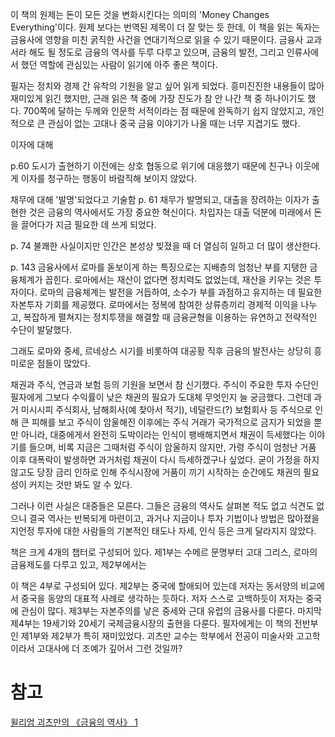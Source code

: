 

이 책의 원제는 돈이 모든 것을 변화시킨다는 의미의 'Money Changes Everything'이다. 원제 보다는 번역된 제목이 더 잘 맞는 듯 한데, 이 책을 읽는 독자는 금융사에 영향을 미친 굵직한 사건을 연대기적으로 읽을 수 있기 때문이다. 금융사 교과서라 해도 될 정도로 금융의 역사를 두루 다루고 있으며, 금융의 발전, 그리고 인류사에서 했던 역할에 관심있는 사람이 읽기에 아주 좋은 책이다.

필자는 정치와 경제 간 유착의 기원을 알고 싶어 읽게 되었다. 흥미진진한 내용들이 많아 재미있게 읽긴 했지만, 근래 읽은 책 중에 가장 진도가 참 안 나간 책 중 하나이기도 했다. 700쪽에 달하는 두께와 인문학 서적이라는 점 때문에 완독하기 쉽지 않았지고, 개인적으로 큰 관심이 없는 고대나 중국 금융 이야기가 나올 때는 너무 지겹기도 했다.

이자에 대해

p.60
 도시가 출현하기 이전에는 상호 협동으로 위기에 대응했기 때문에 친구나 이웃에게 이자를 청구하는 행동이 바람직해 보이지 않았다.

채무에 대해 '발명'되었다고 기술함
p. 61
채무가 발명되고, 대출을 장려하는 이자가 출현한 것은 금융의 역사에서도 가장 중요한 혁신이다. 차입자는 대출 덕분에 미래에서 돈을 끌어다가 지금 필요한 데 쓰게 되었다.

p. 74
불쾌한 사실이지만 인간은 본성상 빚졌을 때 더 열심히 일하고 더 많이 생산한다.

p. 143
금융사에서 로마를 돋보이게 하는 특징으로는 지배층의 엄청난 부를 지탱한 금융체계가 꼽힌다. 로마에서는 재산이 없다면 정치력도 없었는데, 재산을 키우는 것은 투자이다. 로마의 금융체계는 발전을 거듭하여, 소수가 부를 과점하고 유지하는 데 필요한 자본투자 기회를 제공했다. 로마에서는 정복에 참여한 상류층끼리 경제적 이익을 나누고, 복잡하게 펼쳐지는 정치투쟁을 해결할 때 금융균형을 이용하는 유연하고 전략적인 수단이 발달했다.


그래도 로마와 중세, 르네상스 시기를 비롯하여 대공황 직후 금융의 발전사는 상당히 흥미로운 점들이 많았다.

채권과 주식, 연금과 보험 등의 기원을 보면서 참 신기했다. 주식이 주요한 투자 수단인 필자에게 그보다 수익률이 낮은 채권의 필요가 도대체 무엇인지 늘 궁금했다. 그런데 과거 미시시피 주식회사, 남해회사(예 찾아서 적기), 네덜란드(?) 보험회사 등 주식으로 인해 큰 피해를 보고 주식이 암울해진 이후에는 주식 거래가 국가적으로 금지가 되었을 뿐만 아니라, 대중에게서 완전히 도박이라는 인식이 팽배해지면서 채권이 득세했다는 이야기를 들으며, 비록 지금은 그때처럼 주식이 암울하지 않지만, 가령 주식이 엄청난 거품 이후 대폭락이 발생하면 과거처럼 채권이 다시 득세하겠구나 싶었다. 굳이 가정을 하지 않고도 당장 금리 인하로 인해 주식시장에 거품이 끼기 시작하는 순간에도 채권의 필요성이 커지는 것만 봐도 알 수 있다.

그러나 이런 사실은 대중들은 모른다. 그들은 금융의 역사도 살펴본 적도 없고 식견도 없으니 결국 역사는 반복되게 마련이고, 과거나 지금이나 투자 기법이나 방법은 많아졌을지언정 투자에 대한 사람들의 기본적인 태도나 자세, 인식 등은 크게 달라지지 않았다. 

책은 크게 4개의 챕터로 구성되어 있다. 제1부는 수메르 문명부터 고대 그리스, 로마의 금융제도를 다루고 있고, 제2부에서는 


이 책은 4부로 구성되어 있다.  제2부는 중국에 할애되어 있는데 저자는 동서양의 비교에서 중국을 동양의 대표적 사례로 생각하는 듯하다. 저자 스스로 고백하듯이 저자는 중국에 관심이 많다. 제3부는 자본주의를 낳은 중세와 근대 유럽의 금융사를 다룬다. 마지막 제4부는 19세기와 20세기 국제금융시장의 출현을 다룬다. 필자에게는 이 책의 전반부인 제1부와 제2부가 특히 재미있었다. 괴츠만 교수는 학부에서 전공이 미술사와 고고학이라서 고대사에 더 조예가 깊어서 그런 것일까?


# 참고
[윌리엄 괴츠만의 《금융의 역사》 1](https://blog.jsd.re.kr/?p=2014)
